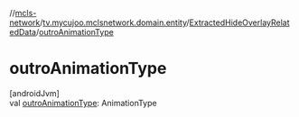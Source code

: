//[mcls-network](../../../index.md)/[tv.mycujoo.mclsnetwork.domain.entity](../index.md)/[ExtractedHideOverlayRelatedData](index.md)/[outroAnimationType](outro-animation-type.md)

# outroAnimationType

[androidJvm]\
val [outroAnimationType](outro-animation-type.md): AnimationType
